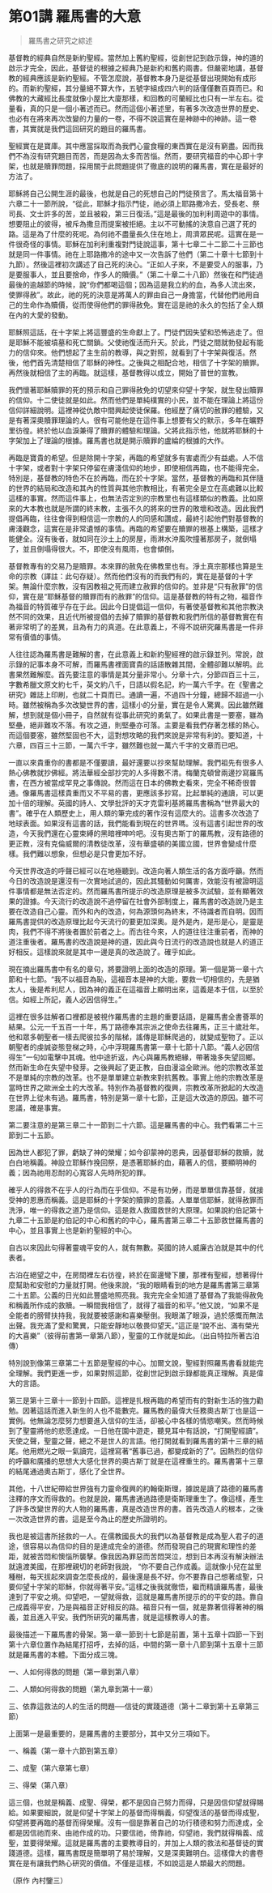 # 第01講 羅馬書的大意

> 羅馬書之研究之綜述

基督教的經典自然是新約聖經。當然加上舊約聖經，從創世記到啟示錄，神的道的啟示才完全，因此，基督徒的根據之經典乃是新約和舊約兩書。但嚴密地講，基督教的經典應該是新約聖經。不管怎麼說，基督教本身乃是從基督出現開始有成形的。而新約聖經，其分量絕不算大作，五號字組成四六判的話僅僅數百頁而已。和佛教的大藏經比長度就像小屋比大廈那樣，和回教的可蘭經比也只有一半左右。從量看，真的只是一個小著述而已。然而這個小著述里，有著多次改造世界的歷史、也必有在將來再次改變的力量的一卷，不得不說這實在是神跡中的神跡。這一卷書，其實就是我們這回研究的題目的羅馬書。

聖經實在是寶庫。其中應當採取而為我們心靈食糧的東西實在是沒有窮盡。因而我們不為沒有研究題目而苦，而是因為太多而苦惱。然而，要研究福音的中心即十字架，也就是贖罪問題，採用關于此問題提供了徹底的說明的羅馬書，實在是最好的方法了。

耶穌將自己公開生涯的最後，也就是自己的死想自己的門徒預言了。馬太福音第十六章二十一節所說，“從此，耶穌才指示門徒，祂必須上耶路撒冷去，受長老、祭司長、文士許多的苦，並且被殺，第三日復活。”這是最後的加利利周遊中的事情。想要阻止的彼得，被斥為撒旦而提案被拒絕。主以不可動搖的決意自己選了死的路。這是為了什麼的死呢。為何祂不盡量長久住在地上，周濟眾民呢。這實在是一件很奇怪的事情。耶穌在加利利重複對門徒說這事，第十七章二十二節二十三節也就是同一件事情。祂在上耶路撒冷的途中又一次告訴了他們（第二十章十七節到十九節）。然後這裡初次講述了自己死的決心。“正如人子來，不是要受人的服事，乃是要服事人，並且要捨命，作多人的贖價。”（第二十章二十八節）然後在和門徒過最後的逾越節的時候，說“你們都喝這個；因為這是我立約的血，為多人流出來，使罪得赦”。故此，祂的死的決意是將萬人的罪由自己一身擔當，代替他們祂用自己的生命作為贖價，從而使得他們的罪得赦免。實在這是祂的永久的包括了全人類在內的大愛的發動。

耶穌照這話，在十字架上將這豐盛的生命獻上了。門徒們因失望和恐怖逃走了。但是耶穌不能被墳墓和死亡關鎖。父使祂復活而升天。於此，門徒之間就勃發起有能力的信仰來。他們想起了主生前的教導，與之對照，就看到了十字架與復活。然後，他們首先清楚相信了耶穌的神性。之後與之相配合地，相信了十字架的贖罪。再然後就相信了主的再臨。就這樣，基督教得以成立，開始了普世的宣教。

我們懷著耶穌贖罪的死的預示和自己罪得赦免的切望來仰望十字架，就生發出贖罪的信仰。十二使徒就是如此。然而他們是單純樸實的小民，並不能在理論上將這份信仰詳細說明。這裡神從仇敵中間興起使徒保羅。他經歷了痛切的赦罪的體驗，又是有著深奧贖罪理論的人。很有可能他是在這件事上想要有父的默示，多年在曠野里彷徨。終於他以血淚兼得了贖罪的體驗和理論。父將此指示他，他就將耶穌的十字架加上了理論的根據。羅馬書也就是開示贖罪的盧綸的根據的大作。

再臨是寶貴的希望。但是除開十字架，再臨的希望就多有害處而少有益處。人不信十字架，或者對十字架只停留在膚淺信仰的地步，即使相信再臨，也不能得完全。特別是，基督教的特色不在於再臨，而在於十字架。當然，基督教的再臨和其伴隨的世界的結局和改造和其內的性質與其他宗教相比，有著完全是立在高處難以比較這樣的事實。然而這件事上，也無法否定別的宗教里也有這樣類似的教義。比如原來的大本教也就是所謂的終末教，主張不久的將來的世界的敗壞和改造。因此我們提倡再臨，往往會得到相信這一宗教的人的同感和讚成，最終引起他們對基督教的膚淺觀念，這實在是非常遺憾的事情。再臨的希望要在贖罪的根基上構築，這樣才能健全。沒有後者，就如同在沙土上的房屋，雨淋水沖風吹撞著那房子，就倒塌了，並且倒塌得很大。不，即使沒有風雨，也會傾倒。

基督教專有的交易乃是贖罪。本來罪的赦免在佛教里也有。淨土真宗那樣也算是生命的宗教（譯註：此句存疑）。然而他們沒有的而我們有的，實在是基督的十字架。無論什麼宗教，沒有因教祖之死而建立赦罪的信仰的。並非是“只有赦罪”的信仰，實在是“耶穌基督的贖罪而有的赦罪”的信仰。這是基督教的特有之物，福音作為福音的特質確乎存在于此。因此今日提倡這一信仰，有著使基督教和其他宗教決然不同的效果，且近代所被提倡的去掉了贖罪的基督教和我們所信的基督教實在有著非常明了的差異，且為有力的真道。在此意義上，不得不說研究羅馬書是一件非常有價值的事情。

人往往認為羅馬書是難解的書，在此意義上和新約聖經裡的啟示錄並列。常說，啟示錄的記事本身不可解，而羅馬書裡面寶貴的話語散雜其間，全體卻難以解明。此書果然難解麼。首先要注意的事情是其分量非常小。分章十六，分節四百三十三，字數希臘文原文約七千，英文約八千，日語以假名記，約一萬六千字。在《聖書之研究》雜誌上印刷，也就二十頁而已。通讀一遍，不過四十分鐘，總歸不超過一小時。雖然被稱為多次改變世界的書，這樣小的分量，實在是令人驚異。因此雖然難解，想到就是個小冊子，自然就有從事此研究的勇氣了。如果此書是一要塞，雖為堅壘，絕非難攻不落。有攻之道，則堅壘亦可落。主要是看我們存著怎樣的熱心。而這個要塞，雖然堅固也不大，這對想攻略的我們來說是非常有利的。要知道，十六章，四百三十三節，一萬六千字，雖然難也就一萬六千字的文章而已吧。

一直以來貴重你的書都是不僅要讀，最好還要以抄來幫助理解。我們祖先有很多人熱心佛教就抄佛經。將法華經全部抄完的人多得數不清。梅蘭克頓曾兩邊抄寫羅馬書，在西方被當成罕見之事傳說。然而這在日本的佛教史看來，完全不稀奇很普通。像羅馬書這樣貴重而又不平易的書，更應該多抄寫。比起單純的通讀，可以更加十倍的理解。英國的詩人、文學批評的天才克雷利基將羅馬書稱為“世界最大的書”。確乎在人類歷史上，用人類的筆完成的著作沒有這麼大的。這書多次改造了地球表面。如果沒有這書的話，我們能看到現在的世界嗎。沒有這書引起世界的改造，今天我們還在心靈束縛的黑暗裡呻吟吧。沒有奧古斯丁的羅馬教，沒有路德的更正教，沒有克倫威爾的清教徒改革，沒有華盛頓的美國立國，世界會變成什麼樣。我們難以想象，但想必是只會更加不好。

今天世界改造的呼聲已經可以在地極聽到。改造向著人類生活的各方面呼籲。然而今日的改造說是還沒有一次實地試過的，因此其騷動如何厲害，效能沒有被證明這件事情都是無法否定的。然而羅馬書所提示的改造原理是被多次試驗，並有顯著效果的證據。今天流行的改造說不過停留在社會外部制度上，羅馬書的改造說乃是主要在改造自己心靈。而外和內的改造，何為源頭何為終末，不待識者而自明。因而羅馬書提供的改造原理比起今天流行的要更加深奧。是外是內，是形是心，是靈是肉，我們不得不將後者置於前者之上。而古往今來，人的道往往注重前者，而神的道注重後者。羅馬書的改造說是神的道，因此與今日流行的改造說也就是人的道正好相反。這樣說來就是其中一邊是真的改造說了。確乎如此。

現在摘出羅馬書中有名的章句，將要證明上面的改造的原理。第一個是第一章十六節和十七節。“我不以福音為恥，這福音本是神的大能，要救一切相信的，先是猶太人，後是希利尼人，因為神的義正在這福音上顯明出來，這義是本于信，以至於信。如經上所記，義人必因信得生。”

這裡在很多註解者口裡都是被視作羅馬書的主題的重要話語，是羅馬書全書薈萃的結果。公元一千五百一十年，馬丁路德奉其宗派之使命去往羅馬，正三十歲壯年。他和眾多朝聖者一樣去爬彼拉多的階梯，謠傳是耶穌爬過的，就變成聖物了。正以朝聖者的虔誠姿態登梯之時，心中浮現羅馬書第一章十七節十八節。“義人必因信得生”一句如電擊中其魂。他中途折返，內心與羅馬教絕緣，帶著幾多失望回鄉。然而新生命在失望中發芽。之後興起了更正教，自由漫溢全歐洲。他的宗教改革並不是單純的宗教的改革。也不是單單建立新教來對抗舊教。事實上他的宗教改革是當時世界之歐洲全土的大改革。特別作為基督教的復興，宗教改革所掀起的大改造在世界上從未有過。羅馬書，特別是第一章十七節，正是這大改造的原因。雖不可思議，確是事實。

第二要注意的是第三章二十一節到二十六節。這是羅馬書的中心。我們看第二十三節到二十五節。

因為世人都犯了罪，虧缺了神的榮耀；如今卻蒙神的恩典，因基督耶穌的救贖，就白白地稱義。神設立耶穌作挽回祭，是憑著耶穌的血，藉著人的信，要顯明神的義；因為祂用忍耐的心寬容人先時所犯的罪。

確乎人的得救不在乎人的行為而在乎信仰。不是有功勞，而是單單信靠基督，就接受神的恩惠而稱義。這是耶穌的十字架的贖罪的意義。人單單信耶穌，就得赦罪而洗淨，唯一的得救之道乃是信仰。這是救人救國救世的大原理。如果說約伯記第十九章二十五節是約伯記的中心和舊約的中心，羅馬書第三章二十五節救世羅馬書的中心，並且事實上也是新約聖經的中心。

自古以來因此句得著靈魂平安的人，就有無數。英國的詩人威廉古泊就是其中的代表者。

古泊在絕望之中，在房間裡左右彷徨，終於在窗邊彎下腰，那裡有聖經，想著得什麼幫助和安慰的力量就打開。他後來說，“我的眼睛看到的地方是羅馬書第三章第二十五節。公義的日光如此豐盛地照亮我。我完完全全知道了基督為了我能得赦免和稱義所作成的救贖。一瞬間我相信了，就得了福音的和平。”他又說，“如果不是全能者的膀臂扶持我，我就要被感謝和喜樂壓倒。我眼滿了眼淚，過於感慨而無法出聲。我充滿了愛和驚異，只能安靜地以敬畏仰望天。”這正是“說不出、滿有榮光的大喜樂”（彼得前書第一章第八節），聖靈的工作就是如此。（出自特拉所著古泊傳）

特別說到像第三章第二十五節是聖經的中心。加爾文說，聖經對照羅馬書看就能完全理解。我們更進一步，如果對照這節，從創世記到啟示錄都能真正理解。真是偉大的言語。

第三是第十三章十一節到十四節。這裡是扎根再臨的希望而有的對新生活的強力勸勉。因著這話而進入新生的人也不能數完。羅馬教的最偉大任務奧古斯丁也是這一實例。他無論怎麼努力想要進入信仰的生活，卻被心中各樣的情慾嘲笑。然而時候到了聖靈將他的悲愿達成。一日他在園中遊走，聽見耳中有話說，“打開聖經讀”。天使之聲，聖靈之聲，總之不是世人的言語。他打開就看到羅馬書的第十三章的結尾。他用燃光之眼一氣讀完，這裡寫著“舊事已過，都變成新的了”。因熱烈的信仰的呼籲和廣播的思想大大感化世界的奧古斯丁就是在這裡重生的。羅馬書第十三章的結尾通過奧古斯丁，感化了全世界。

其他，十八世紀帶給世界強有力靈命復興的約翰衛斯理，據說是讀了路德的羅馬書注釋的序文而得救的。也就是說，羅馬書通過路德是衛斯理重生了。像這樣，產生了許多改變世界的大人物的羅馬書，真是改造世界的書。首先改造人的根本，之後一次改造世界的書。這是至今為止的歷史所證明的。

我也是被這書所拯救的一人。在儒教國長大的我們以為基督教是成為聖人君子的道途，很容易以為信仰的目的是達成完全的道德。然而發現自己的現實和理性的差距，就被苦悶和懊惱所襲擊。像我因為罪惡而苦悶哭泣，想到日本再沒有解決辦法就遠渡美國，在那裡親切的老師對我說， “你不要自己作成義。這就像小兒在盆里種樹，每天拔起來調查怎麼長成的，最後還是長不好。你不要靠自己想著成聖，只要仰望十字架的耶穌，你就得著平安。”這樣之後我就徹悟，繼而精讀羅馬書，最後達到了平安之境。仰望吧，一望就得救，這就是羅馬書所提示的的平安的路。靠自己成義得平安，乃是與福音正好相反的路。福音只有一個，就是靠著信得著神的稱義，並且進入平安。我們所研究的羅馬書，就是這樣教導人的書。

最後描述一下羅馬書的骨架。第一章一節到十七節是前置，第十五章十四節一下到第十六章位置作為結尾打招呼，去掉的話，中間的第一章十八節到第十五章十三節就是羅馬書的本體。下面分成三塊。

一、人如何得救的問題（第一章到第八章）

二、人類如何得救的問題（第九章到第十一章）

三、依靠這救法的人的生活的問題──信徒的實踐道德（第十二章到第十五章第三節）

上面第一是最重要的，是羅馬書的主要部分，其中又分三項如下。

一、稱義（第一章十六節到第五章）

二、成聖（第六章第七章）

三、得榮（第八章）

這三個，也就是稱義、成聖、得榮，都不是因自己努力而得，只是因信仰望就得賜給。如果要細說，就是仰望十字架上的基督而得稱義，仰望復活的基督而得成聖，仰望將要再臨的基督而得榮耀。沒有一個是靠著自己的功行積德和努力而達成，全都是因信祂而來、由祂作成的功。只要信祂，倚靠祂，仰望祂，我們就得稱義、成聖，並要得榮耀。這就是羅馬書的主要教導目的，并加上人類的救法和基督徒的實踐道德。這樣，羅馬書既是簡單明了易於理解，又是深奧難明白。這樣偉大的書卷實在是有讓我們熱心研究的價值。不僅是這樣，不如說這是人類最大的問題。

 

（原作 內村鑒三）